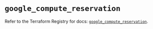 # `google_compute_reservation`

Refer to the Terraform Registry for docs: [`google_compute_reservation`](https://registry.terraform.io/providers/hashicorp/google-beta/5.17.0/docs/resources/google_compute_reservation).
